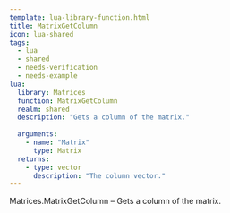 ```yaml
---
template: lua-library-function.html
title: MatrixGetColumn
icon: lua-shared
tags:
  - lua
  - shared
  - needs-verification
  - needs-example
lua:
  library: Matrices
  function: MatrixGetColumn
  realm: shared
  description: "Gets a column of the matrix."
  
  arguments:
    - name: "Matrix"
      type: Matrix
  returns:
    - type: vector
      description: "The column vector."
---
```


<div class="lua__search__keywords">
Matrices.MatrixGetColumn &#x2013; Gets a column of the matrix.
</div>
